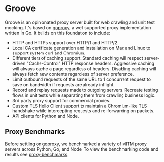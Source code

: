 # Groove

Groove is an opinionated proxy server built for web crawling and unit test mocking. It's based on [goproxy](https://github.com/elazarl/goproxy), a well supported proxy implementation written in Go. It builds on this foundation to include:

- HTTP and HTTPs support over HTTP/1 and HTTP/2.
- Local CA certificate generation and installation on Mac and Linux to support system curl and Chromium.
- Different tiers of caching support. Standard caching will respect server-driven "Cache-Control" HTTP response headers. Aggressive caching will always cache a page regardless of headers. Disabling caching will always fetch new contents regardless of server preference.
- Limit outbound requests of the same URL to 1 concurrent request to save on bandwidth if requests are already inflight.
- Record and replay requests made to outgoing servers. Recreate testing flows in unit tests while separating them from crawling business logic.
- 3rd party proxy support for commercial proxies.
- Custom TLS Hello Client support to maintain a Chromium-like TLS handshake while intercepting requests and re-forwarding on packets.
- API clients for Python and Node.

## Proxy Benchmarks

Before settling on goproxy, we benchmarked a variety of MITM proxy servers across Python, Go, and Node. To view the benchmarking code and results see [proxy-benchmarks](./proxy-benchmarks/).
